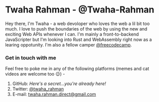 # Twaha Rahman - @Twaha-Rahman

Hey there, I'm Twaha - a web devoloper who loves the web a lil bit too much. I love to push the boundaries of the web by using the new and exciting Web APIs whenever I can. I'm mainly a front-to-backend JavaScripter but I'm looking into Rust and WebAssembly right now as a learing oppotunity. I'm also a fellow camper [@freecodecamp](https://github.com/freeCodeCamp).

### Get in touch with me

Feel free to poke me in any of the following platforms (memes and cat videos are welcome too 😉) -

1. GitHub: *Here's a secret...you're already here!*
2. Twitter: [@twaha_rahman](https://twitter.com/twaha_rahman)
3. E-mail: twaha.rahman.direct@gmail.com

<!--
**Twaha-Rahman/Twaha-Rahman** is a ✨ _special_ ✨ repository because its `README.md` (this file) appears on your GitHub profile.

Here are some ideas to get you started:

- 🔭 I’m currently working on ...
- 🌱 I’m currently learning ...
- 👯 I’m looking to collaborate on ...
- 🤔 I’m looking for help with ...
- 💬 Ask me about ...
- 📫 How to reach me: ...
- 😄 Pronouns: ...
- ⚡ Fun fact: ...
-->
